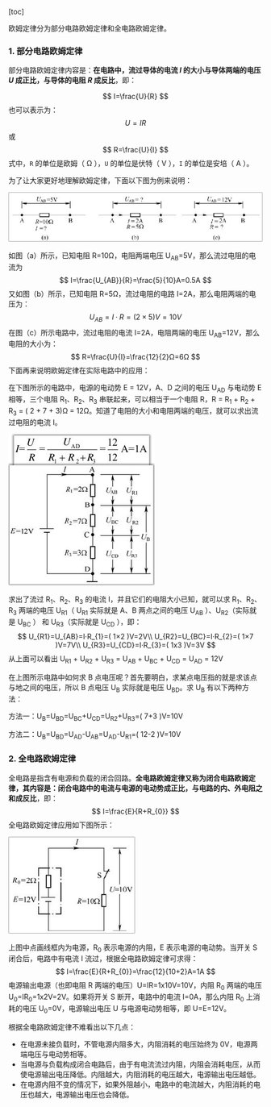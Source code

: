 [toc]

欧姆定律分为部分电路欧姆定律和全电路欧姆定律。

### 1. 部分电路欧姆定律

部分电路欧姆定律内容是：**在电路中，流过导体的电流 <b><i>Ⅰ</i></b> 的大小与导体两端的电压 <b><i>U</i></b> 成正比，与导体的电阻 <b><i>R</i></b> 成反比**，即：

$$
I=\frac{U}{R}
$$
也可以表示为：
$$
U=IR
$$
或
$$
R=\frac{U}{I}
$$
式中，`R` 的单位是欧姆（ Ω ），`U` 的单位是伏特（ V ），`I` 的单位是安培（ A ）。

为了让大家更好地理解欧姆定律，下面以下图为例来说明：

![01](./images/01.png)

如图（a）所示，已知电阻 R=10Ω，电阻两端电压 U<sub>AB</sub>=5V，那么流过电阻的电流为
$$
I=\frac{U_{AB}}{R}=\frac{5}{10}A=0.5A
$$
又如图（b）所示，已知电阻 R=5Ω，流过电阻的电路 I=2A，那么电阻两端的电压为：
$$
U_{AB}=I·R=(2×5)V=10V
$$
在图（c）所示电路中，流过电阻的电流 I=2A，电阻两端的电压 U<sub>AB</sub>=12V，那么电阻的大小为：
$$
R=\frac{U}{I}=\frac{12}{2}Ω=6Ω
$$
下面再来说明欧姆定律在实际电路中的应用：

在下图所示的电路中，电源的电动势 E = 12V，A、D 之间的电压 U<sub>AD</sub> 与电动势 E 相等，三个电阻 R<sub>1</sub>、R<sub>2</sub>、R<sub>3</sub> 串联起来，可以相当于一个电阻 R，R = R<sub>1</sub> + R<sub>2</sub> + R<sub>3</sub> = ( 2 + 7 + 3)Ω = 12Ω。知道了电阻的大小和电阻两端的电压，就可以求出流过电阻的电流 I。

![02](./images/02.png)

求出了流过 R<sub>1</sub>、R<sub>2</sub>、R<sub>3</sub> 的电流 I，并且它们的电阻大小已知，就可以求 R<sub>1</sub>、R<sub>2</sub>、R<sub>3</sub> 两端的电压 U<sub>R1</sub>（ U<sub>R1</sub> 实际就是 A、B 两点之间的电压 U<sub>AB</sub> ）、U<sub>R2</sub>（实际就是 U<sub>BC</sub> ） 和 U<sub>R3</sub>（实际就是 U<sub>CD</sub> ），即：
$$
U_{R1}=U_{AB}=I·R_{1}=( 1×2 )V=2V\\
U_{R2}=U_{BC}=I·R_{2}=( 1×7 )V=7V\\
U_{R3}=U_{CD}=I·R_{3}=( 1x3 )V=3V
$$
从上面可以看出 U<sub>R1</sub> + U<sub>R2</sub> + U<sub>R3</sub> = U<sub>AB</sub> + U<sub>BC</sub> + U<sub>CD</sub> = U<sub>AD</sub> = 12V

在上图所示电路中如何求 B 点电压呢？首先要明白，求某点电压指的就是求该点与地之间的电压，所以 B 点电压 U<sub>B</sub> 实际就是电压 U<sub>BD</sub>。求 U<sub>B</sub> 有以下两种方法：

方法一：U<sub>B</sub>=U<sub>BD</sub>=U<sub>BC</sub>+U<sub>CD</sub>=U<sub>R2</sub>+U<sub>R3</sub>=( 7+3 )V=10V

方法二：U<sub>B</sub>=U<sub>BD</sub>=U<sub>AD</sub>-U<sub>AB</sub>=U<sub>AD</sub>-U<sub>R1</sub>=( 12-2 )V=10V

### 2. 全电路欧姆定律

全电路是指含有电源和负载的闭合回路。**全电路欧姆定律又称为闭合电路欧姆定律，其内容是：闭合电路中的电流与电源的电动势成正比，与电路的内、外电阻之和成反比**，即：
$$
I=\frac{E}{R+R_{0}}
$$
全电路欧姆定律应用如下图所示：

![03](./images/03.png)

上图中点画线框内为电源，R<sub>0</sub> 表示电源的内阻，E 表示电源的电动势。当开关 S 闭合后，电路中有电流 I 流过，根据全电路欧姆定律可求得：
$$
I=\frac{E}{R+R_{0}}=\frac{12}{10+2}A=1A
$$
电源输出电源（也即电阻 R 两端的电压）U=IR=1x10V=10V，内阻 R<sub>0</sub> 两端的电压 U<sub>0</sub>=IR<sub>0</sub>=1x2V=2V。如果将开关 S 断开，电路中的电流 I=0A，那么内阻 R<sub>0</sub> 上消耗的电压 U<sub>0</sub>=0V，电源输出电压 U 与电源电动势相等，即 U=E=12V。

根据全电路欧姆定律不难看出以下几点：

+ 在电源未接负载时，不管电源内阻多大，内阻消耗的电压始终为 0V，电源两端电压与电动势相等。
+ 当电源与负载构成闭合电路后，由于有电流流过内阻，内阻会消耗电压，从而使电源输出电压降低。内阻越大，内阻消耗的电压越大，电源输出电压越低。
+ 在电源内阻不变的情况下，如果外阻越小，电路中的电流越大，内阻消耗的电压也越大，电源输出电压也会降低。
